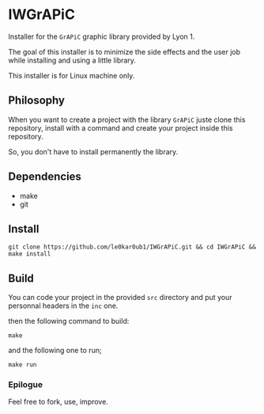 # IWGrAPiC

Installer for the `GrAPiC` graphic library provided by Lyon 1.

The goal of this installer is to minimize the side effects and the user job while installing and using a little library.

This installer is for Linux machine only.

## Philosophy

When you want to create a project with the library `GrAPiC` juste clone this repository, install with a command and create your project inside this repository.

So, you don't have to install permanently the library.

## Dependencies

* make
* git

## Install

`git clone https://github.com/le0kar0ub1/IWGrAPiC.git && cd IWGrAPiC && make install`

## Build

You can code your project in the provided `src` directory and put your personnal headers in the `inc` one.

then the following command to build:

`make`

and the following one to run;

`make run`

### Epilogue

Feel free to fork, use, improve.

